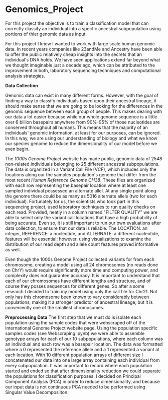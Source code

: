# Genomics_Project

For this project the objective is to train a classification model that can correctly classify an individual into a specfic ancestral subpopulation using portions of thier genomic data as input. 

For this project I knew I wanted to work with large scale human genomic data. In recent years companies like 23andMe and Ancestry have been able to offer the public relatively cheap insights into the secrets that an individual's DNA holds. We have seen applications extend far beyond what we thought imaginable just a decade ago, which can be attributed to the improvement in both, laboratory sequencing techniques and computational analysis strategies. 


__Data Collection__

Genomic data can exist in many different forms. However, with the goal of finding a way to classify individuals based upon their ancestral lineage, it should make sense that we are going to be looking for the differences in the genomic sequence between each group of people. This makes dealing with our data a lot easier because while our whole genome sequence is a little over 6 billion basepairs anywhere from 90%-95% of those nucleotides are conserved throughout all humans. This means that the majority of an individuals' genomic information, at least for our purposes, can be ignored. In this way, we are using our understanding of biology and what we know our species genome to reduce the dimensionality of our model before we even begin. 

The *1000s Genome Project* website has made public, genomic data of 2548 non-related individuals belonging to 25 different ancestral subpopulations. The data is organized in a Variant Call File (VCF), which includes only the locations along our the samples population's genome that differ from the most recent *Human Reference Genome CH38*. These files are organized with each row representing the basepair location where at least one sampled individual possessed an alternate allel. At any single point along the genome there could be as many as 5016 alternate allels (two for each individual). Fortunately for us, the scientists who took part in this sequencing project, used laboratory techniques to run quality checks on each read. Provided, neatly in a column named "FILTER QUALITY" we are able to select only the variant call locations that have a high probability of being accurate. Even so, it is still important to run our own evaluations after data collection, to ensure that our data is reliable. The LOCATION: an integer, REFERENCE: a nucleotide, and ALTERNATE: a different nucleotide, features will be essential; however, using visualizations to examine the distribution of our read depth and allele count features proved informative as well. 

Even though the 1000s Genome Project collected variants for from each chromosome, creating a model using all 24 chromosomes (no reads done on ChrY) would require significantly more time and computing power, and complexity does not guarantee accuracy. It is important to understand that each of our chromosomes have different lengths and structure, and of course they posses sequences for different genes. So after a some research I decided to train my model using only the call file for Chr21. Not only has this chromosome been known to vary considerably between populations, making it a stronger predictor of ancestral lineage, but it is conveniently one of the smallest chromosomes. 

__Preprocessing Data__
The first step that we must do is isolate each population using the sample codes that were webscraped off of the International Genome Project website page. Using the population specific samples codes (see Webscraping.ipynb) we were able to assemble genotype arrays for each of our 10 subpopulations, where each column was an individual and each row was a basepair location. The data was formatted where a 0 represented the reference allele and a 1 represented a variant at each location. With 10 different population arrays of different size I concatenated our data into one large array containing each individual from every subpopulation. It was important to record where each population started and ended so that after dimensionality reduction we could separate the populations for classification purposes. I decided on Principal Component Analysis (PCA) in order to reduce dimensionality, and because our input data is not continuous PCA needed to be performed using Singular Value Decomposiiton.
